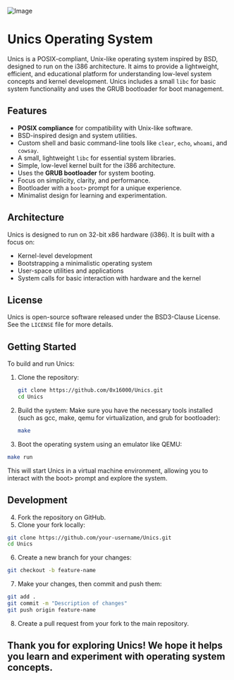 ![Image](https://github.com/user-attachments/assets/0f6de833-16d6-4cea-8968-7ce4e6de3a50)

# Unics Operating System

Unics is a POSIX-compliant, Unix-like operating system inspired by BSD, designed to run on the i386 architecture. It aims to provide a lightweight, efficient, and educational platform for understanding low-level system concepts and kernel development. Unics includes a small `libc` for basic system functionality and uses the GRUB bootloader for boot management.

## Features

- **POSIX compliance** for compatibility with Unix-like software.
- BSD-inspired design and system utilities.
- Custom shell and basic command-line tools like `clear`, `echo`, `whoami`, and `cowsay`.
- A small, lightweight `libc` for essential system libraries.
- Simple, low-level kernel built for the i386 architecture.
- Uses the **GRUB bootloader** for system booting.
- Focus on simplicity, clarity, and performance.
- Bootloader with a `boot>` prompt for a unique experience.
- Minimalist design for learning and experimentation.

## Architecture

Unics is designed to run on 32-bit x86 hardware (i386). It is built with a focus on:
- Kernel-level development
- Bootstrapping a minimalistic operating system
- User-space utilities and applications
- System calls for basic interaction with hardware and the kernel

## License

Unics is open-source software released under the BSD3-Clause License. See the `LICENSE` file for more details.

## Getting Started

To build and run Unics:

1. Clone the repository:

   ```bash
   git clone https://github.com/0x16000/Unics.git
   cd Unics

2. Build the system:
   Make sure you have the necessary tools installed (such as gcc, make, qemu for virtualization, and grub for bootloader):
   ```bash
   make

3. Boot the operating system using an emulator like QEMU:
```bash
make run
```
This will start Unics in a virtual machine environment, allowing you to interact with the boot> prompt and explore the system.

## Development

4. Fork the repository on GitHub.
5. Clone your fork locally:
```bash
git clone https://github.com/your-username/Unics.git
cd Unics
```
6. Create a new branch for your changes:
```bash
git checkout -b feature-name
```
7. Make your changes, then commit and push them:
```bash
git add .
git commit -m "Description of changes"
git push origin feature-name
```
8. Create a pull request from your fork to the main repository.

## Thank you for exploring Unics! We hope it helps you learn and experiment with operating system concepts.
